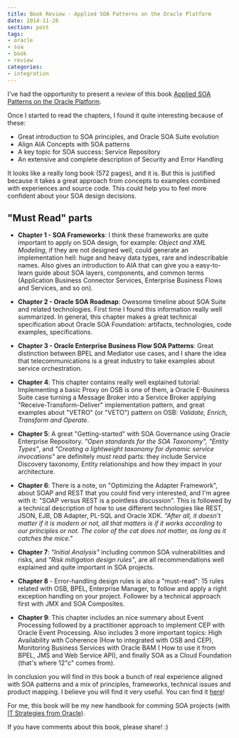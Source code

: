 ```yaml
---
title: Book Review - Applied SOA Patterns on the Oracle Platform
date: 2014-11-28
section: post
tags:
- oracle
- soa
- book
- review
categories: 
- integration
---
```


I've had the opportunity to present a review of this book [Applied SOA Patterns on the Oracle Platform](https://www.packtpub.com/application-development/applied-soa-patterns-oracle-platform).

<!--more-->

Once I started to read the chapters, I found it quite interesting because of these:

* Great introduction to SOA  principles, and Oracle SOA Suite evolution
* Align AIA Concepts with SOA patterns
* A key topic for SOA success: Service Repository
* An extensive and complete description of Security and Error Handling

It looks like a really long book (572 pages), and it is. But this is justified because it takes a great approach from concepts to examples combined with experiences and source code. This could help you to feel more confident about your SOA design decisions.

## "Must Read" parts


* **Chapter 1 - SOA Frameworks**: I think these frameworks are quite important to apply on SOA design, for example: *Object and XML Modeling*, if they are not designed well, could generate an implementation hell: huge and heavy data types, rare and indescribable names. Also gives an introduction to AIA that can give you a easy-to-learn guide about SOA layers, components, and common terms (Application Business Connector Services, Enterprise Business Flows and Services, and so on).

* **Chapter 2 - Oracle SOA Roadmap**: Owesome timeline about SOA Suite and related technologies. First time I found this information really well summarized. In general, this chapter makes a great technical specification about Oracle SOA Foundation: artifacts, technologies, code examples, specifications.

* **Chapter 3 - Oracle Enterprise Business Flow SOA Patterns**: Great distinction between BPEL and Mediator use cases, and I share the idea that telecommunications is a great industry to take examples about service orchestration.

* **Chapter 4**: This chapter contains really well explained tutorial: Implementing a basic Proxy on OSB is one of them, a Oracle E-Business Suite case turning a Message Broker into a Service Broker applying "Receive-Transform-Deliver" implementation pattern, and great examples about "VETRO" (or "VETO") pattern on OSB: *Validate, Enrich, Transform and Operate*.

* **Chapter 5**: A great "Getting-started" with SOA Governance using Oracle Enterprise Repository. *"Open standards for the SOA Taxonomy", "Entity Types"*, and *"Creating a lightweight taxonomy for dynamic service invocations"* are definitely *must read* parts: they include Service Discovery taxonomy, Entity relationships and how they impact in your architecture.

* **Chapter 6**: There is a note, on "Optimizing the Adapter Framework", about SOAP and REST that you could find very interested, and I'm agree with it: "SOAP versus REST is a pointless discussion". This is followed by a technical description of how to use different technologies like REST, JSON, EJB, DB Adapter, PL-SQL and Oracle XDK. *"After all, it doesn't matter if it is modern or not, all that matters is if it works according to our principles or not. The color of the cat does not matter, as long as it catches the mice."*

* **Chapter 7**:  *"Initial Analysis"* including common SOA vulnerabilities and risks, and *"Risk mitigation design rules"*, are all recommendations well explained and quite important in SOA projects.

* **Chapter 8** - Error-handling design rules is also a "must-read": 15 rules related with OSB, BPEL, Enterprise Manager,  to follow and apply a right exception handling on your project. Follower by a technical approach first with JMX and SOA Composites.

* **Chapter 9**: This chapter includes an nice summary about Event Processing followed by a practitioner approach to implement CEP with Oracle Event Processing. Also includes 3 more important topics: High Availability with Coherence (How to integrated with OSB and CEP),  Monitoring Business Services with Oracle BAM ( How to use it from BPEL, JMS and Web Service API), and finally SOA as a Cloud Foundation (that's where 12"c" comes from).

In conclusion you will find in this book a bunch of real experience aligned with SOA patterns and a mix of principles, frameworks, technical issues and product mapping. I believe you will find it very useful. You can find it [here](http://bit.ly/1uqK9dq)!

For me, this book will be my new handbook for comming SOA projects (with [IT Strategies from Oracle](http://www.oracle.com/technetwork/topics/entarch/itso-165161.html)).

If you have comments about this book, please share! :)
